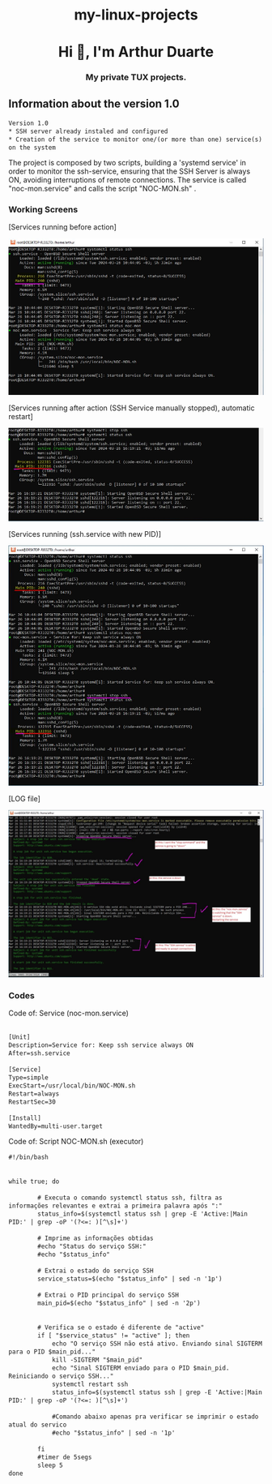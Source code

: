 <h1 align="center">my-linux-projects</h1>
<h1 align="center">Hi 👋, I'm Arthur Duarte</h1>
<h3 align="center">My private TUX projects.</h3>


## Information about the version 1.0

```
Version 1.0
* SSH server already instaled and configured
* Creation of the service to monitor one/(or more than one) service(s) on the system
```

The project is composed by two scripts, building a 'systemd service' in order to monitor the ssh-service, 
ensuring that the SSH Server is always ON, avoiding interruptions of remote connections.
The service is called "noc-mon.service" and calls the script "NOC-MON.sh" .



### Working Screens


[Services running before action] 
<p float="left"><img src="https://github.com/arthurddduarte86/my-linux-projects/blob/main/Ver1.0-simple-service/noc-mon01.JPG"></p>

[Services running after action (SSH Service manually stopped), automatic restart] 
<p float="left"><img src="https://github.com/arthurddduarte86/my-linux-projects/blob/main/Ver1.0-simple-service/noc-mon02.JPG"></p>

[Services running (ssh.service with new PID)] 
<p float="left"><img src="https://github.com/arthurddduarte86/my-linux-projects/blob/main/Ver1.0-simple-service/noc-mon03.JPG"></p>

[LOG file] 
<p float="left"><img src="https://github.com/arthurddduarte86/my-linux-projects/blob/main/Ver1.0-simple-service/noc-mon04.JPG"></p>


### Codes

Code of: Service (noc-mon.service)
```

[Unit]
Description=Service for: Keep ssh service always ON
After=ssh.service

[Service]
Type=simple
ExecStart=/usr/local/bin/NOC-MON.sh
Restart=always
RestartSec=30

[Install]
WantedBy=multi-user.target

```

Code of: Script NOC-MON.sh (executor)
```
#!/bin/bash


while true; do

        # Executa o comando systemctl status ssh, filtra as informações relevantes e extrai a primeira palavra após ":"
        status_info=$(systemctl status ssh | grep -E 'Active:|Main PID:' | grep -oP '(?<=: )[^\s]+')

        # Imprime as informações obtidas
        #echo "Status do serviço SSH:"
        #echo "$status_info"

        # Extrai o estado do serviço SSH
        service_status=$(echo "$status_info" | sed -n '1p')

        # Extrai o PID principal do serviço SSH
        main_pid=$(echo "$status_info" | sed -n '2p')


        # Verifica se o estado é diferente de "active"
        if [ "$service_status" != "active" ]; then
            echo "O serviço SSH não está ativo. Enviando sinal SIGTERM para o PID $main_pid..."
            kill -SIGTERM "$main_pid"
            echo "Sinal SIGTERM enviado para o PID $main_pid. Reiniciando o serviço SSH..."
            systemctl restart ssh
            status_info=$(systemctl status ssh | grep -E 'Active:|Main PID:' | grep -oP '(?<=: )[^\s]+')

            #Comando abaixo apenas pra verificar se imprimir o estado atual do servico
            #echo "$status_info" | sed -n '1p'

        fi
        #timer de 5segs
        sleep 5
done
```
